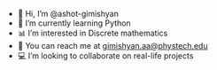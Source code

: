 - 👋 Hi, I’m @ashot-gimishyan
- 🐍 I’m currently learning Python
- 📊 I’m interested in Discrete mathematics
- 💌 You can reach me at gimishyan.aa@phystech.edu
- 💻 I’m looking to collaborate on real-life projects
